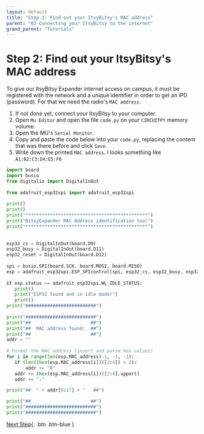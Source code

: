 ```yaml
---
layout: default
title: "Step 2: Find out your ItsyBitsy's MAC address"
parent: "03 Connecting your ItsyBitsy to the internet"
grand_parent: "Tutorials"
---
```


# Step 2: Find out your ItsyBitsy's MAC address

To give our ItsyBitsy Expander internet access on campus, it must be registered with the network and a unique identifier in order to get an iPD (password). For that we need the radio's `MAC address`.

1. If not done yet, connect your ItsyBitsy to your computer.
2. Open `Mu Editor` and open the file `code.py` on your `CIRCUITPY` memory volume.
3. Open the MU's `Serial Monitor`.
4. Copy and paste the code below into your `code.py`, replacing the content that was there before and click `Save`.
5. Write down the printed `MAC address`. I looks something like `A1:B2:C3:D4:E5:F6`
```python
import board
import busio
from digitalio import DigitalInOut
   
from adafruit_esp32spi import adafruit_esp32spi
   
print()
print()
print("*********************************************")
print("BitsyExpander MAC Address identification tool")
print("*********************************************")
   
   
esp32_cs = DigitalInOut(board.D9)
esp32_busy = DigitalInOut(board.D11)
esp32_reset = DigitalInOut(board.D12)
   
spi = busio.SPI(board.SCK, board.MOSI, board.MISO)
esp = adafruit_esp32spi.ESP_SPIcontrol(spi, esp32_cs, esp32_busy, esp32_reset)
   
if esp.status == adafruit_esp32spi.WL_IDLE_STATUS:
   print()
   print("ESP32 found and in idle mode!")
   print()
print("##########################")
   
print("##########################")
print("##                      ##")
print("##  MAC address found:  ##")
print("##                      ##")
addr = ""
   
# Format the MAC address (invert and parse hex values)
for i in range(len(esp.MAC_address)-1, -1, -1):
   if (len((hex(esp.MAC_address[i]))[2:4]) < 2):
       addr += "0" 
   addr += (hex(esp.MAC_address[i]))[2:4].upper()
   addr += ":"

print("##  " + addr[0:17] + "   ##")

print("##                      ##")
print("##########################")
print("##########################")
```

[Next Step](step-3){: .btn .btn-blue }
